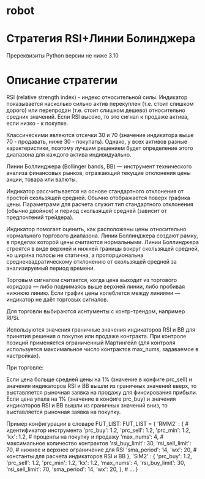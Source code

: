 # robot

# Стратегия RSI+Линии Болинджера 
Пререквизиты
Python версии не ниже 3.10

# Описание стратегии
RSI (relative strength index) - индекс относительной силы. Индикатор показывается насколько сильно актив перекуплен (т.е. стоит слишком дорого) или перепродан (т.е. стоит слишком дешево) относительно средних значений. Если RSI высоко, то это сигнал к продаже актива, если низко - к покупке.

Классическими являются отсечки 30 и 70 (значение индикатора выше 70 - продавать, ниже 30 - покупать). Однако, у всех активов разные характеристики, поэтому лучшим решением будет определение этого диапазона для каждого актива индивидуально.

Линии Боллинджера (Bollinger bands, BB) — инструмент технического анализа финансовых рынков, отражающий текущие отклонения цены акции, товара или валюты.

Индикатор рассчитывается на основе стандартного отклонения от простой скользящей средней. Обычно отображается поверх графика цены. Параметрами для расчета служит тип стандартного отклонения (обычно двойное) и период скользящей средней (зависит от предпочтений трейдера).

Индикатор помогает оценить, как расположены цены относительно нормального торгового диапазона. Линии Боллинджера создают рамку, в пределах которой цены считаются нормальными. Линии Боллинджера строятся в виде верхней и нижней границы вокруг скользящей средней, но ширина полосы не статична, а пропорциональна среднеквадратическому отклонению от скользящей средней за анализируемый период времени.

Торговым сигналом считается, когда цена выходит из торгового коридора — либо поднимаясь выше верхней линии, либо пробивая нижнюю линию. Если график цены колеблется между линиями — индикатор не даёт торговых сигналов.

Для торговли выбираются иснтументы с контр-трендом, например RI/Si.

Используются значения граничные значения индикаторов RSI и BB для принятия решения о покупке или продаже контракта.
При контроле позиций применяется ограниченный Мартингейл (для контроля используется максимальное число контрактов max_nums, задаваемое в настройках).

При торговле:

Если цена больще средней цены на 1% (значение в конфиге prc_sell) и значения индикаторов RSI и BB вышли из граничных значений вверх, то выставляется рыночная заявка на продажу для фиксирования прибыли.
Если цена упала на 1% (значение в конфиге prc_buy) и значения индикаторов RSI и BB вышли из граничных значений вниз, то выставляется рыночная заявка на покупку.


Пример конфигурации в словаре FUT_LIST:
FUT_LIST = {
    'RMM2'  : {                                                     # идентификатор инструмента
        'prc_buy': 1.2, 'prc_sell': 1.2, 'prc_min': 1.2, 'kx': 1.2, # проценты на покупку и продажу
        'max_nums': 4,                                              # максимальное количество контрактов
        'rsi_buy_limit': 30, 'rsi_sell_limit': 70,                  # нижнее и верхнее ограничение для RSI
        'sma_period': 14, 'wx': 20,                                 # константы для расчета индикаторов RSI и BB
    },
    'SiM2'  : {
        'prc_buy': 1.2, 'prc_sell': 1.2, 'prc_min': 1.2, 'kx': 1.2,
        'max_nums': 4,
        'rsi_buy_limit': 30, 'rsi_sell_limit': 70,
        'sma_period': 14, 'wx': 20,
    },
    # ...
}
